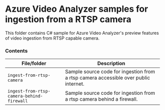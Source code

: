 # Azure Video Analyzer samples for ingestion from a RTSP camera

This folder contains C# sample for Azure Video Analyzer's preview features of video ingestion from RTSP capable camera.

### Contents

| File/folder       | Description                                |
|----------------------|--------------------------------------------|
| `ingest-from-rtsp-camera`                | Sample source code for ingestion from a rtsp camera accessible over public internet.                        |
| `ingest-from-rtsp-camera-behind-firewall`         | Sample source code for ingestion from a rtsp camera behind a firewall.     |